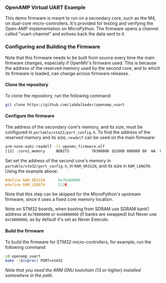 ### OpenAMP Virtual UART Example

This demo firmware is meant to run on a secondary core, such as the M4, on dual-core micro-controllers. It's provided for testing and verifying the Open-AMP implementation on MicroPython. The firmware opens a channel called "vuart-channel" and echoes back the data sent to it.

### Configuring and Building the Firmware

Note that this firmware needs to be built from source every time the main firmware changes, especially if OpenMV's firmware used. This is because the address of the reserved memory used by the second core, and to which its firmware is loaded, can change across firmware releases.

#### Clone the repository
To clone the repository, run the following command:
```bash
git clone https://github.com/iabdalkader/openamp_vuart
```

#### Configure the firmware

The address of the secondary core's memory, and its size, must be configured in `portable/stm32/port_config.h`. To find the address of the reserved memory and its size, `readelf` can be used on the main firmware:
```bash
arm-none-eabi-readelf -lS openmv_firmware.elf
[13] .core1_memory     NOBITS          70380000 1b2000 080000 00  WA  0   0  4
```

Set set the address of the second core's memory in `portable/stm32/port_config.h`, in `RAM_ORIGIN`, and its size in `RAM_LENGTH`. Using the example above:
```c
#define RAM_ORIGIN      0x70380000
#define RAM_LENGTH      512K
```

Note that this step can be skipped for the MicroPython's upstream firmware, since it uses a fixed core memory location.

Note on STM32 boards, when booting from SDRAM use SDRAM bank1 address at `0x70000000` or `0x60000000` (if banks are swapped) but Never use `0xC0000000`, as by default it's set as Never Execute.

#### Build the firmware
To build the firmware for STM32 micro-controllers, for example, run the following command:
```bash
cd openamp_vuart
make -j$(nproc) PORT=stm32
```
*Note that you need the ARM GNU toolchain (13 or higher) installed somewhere in the path.*
